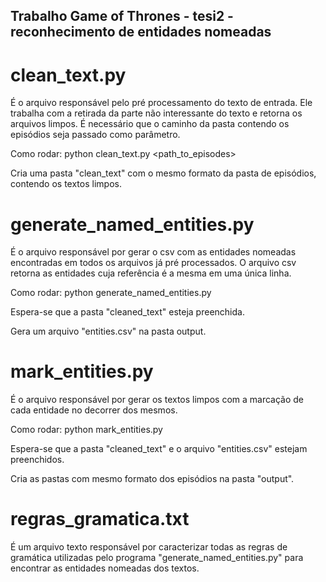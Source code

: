 ## Trabalho Game of Thrones - tesi2 - reconhecimento de entidades nomeadas

# clean_text.py

É o arquivo responsável pelo pré processamento do texto de entrada. Ele trabalha com a retirada da parte não interessante do texto e retorna os arquivos limpos. É necessário que o caminho da pasta contendo os episódios seja passado como parâmetro.

Como rodar: python clean_text.py <path_to_episodes>

Cria uma pasta "clean_text" com o mesmo formato da pasta de episódios, contendo os textos limpos.

# generate_named_entities.py
É o arquivo responsável por gerar o csv com as entidades nomeadas encontradas em todos os arquivos já pré processados. O arquivo csv retorna as entidades cuja referência é a mesma em uma única linha.

Como rodar: python generate_named_entities.py

Espera-se que a pasta "cleaned_text" esteja preenchida.

Gera um arquivo "entities.csv" na pasta output.


# mark_entities.py
É o arquivo responsável por gerar os textos limpos com a marcação de cada entidade no decorrer dos mesmos.

Como rodar: python mark_entities.py

Espera-se que a pasta "cleaned_text" e o arquivo "entities.csv" estejam preenchidos.

Cria as pastas com mesmo formato dos episódios na pasta "output".


# regras_gramatica.txt
É um arquivo texto responsável por caracterizar todas as regras de gramática utilizadas pelo programa "generate_named_entities.py" para encontrar as entidades nomeadas dos textos.
 
